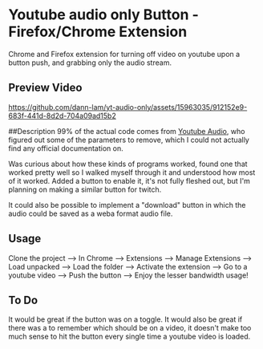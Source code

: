 # Youtube audio only Button - Firefox/Chrome Extension

Chrome and Firefox extension for turning off video on youtube upon a button push, and grabbing only the audio stream.

## Preview Video
https://github.com/dann-lam/yt-audio-only/assets/15963035/912152e9-683f-441d-8d2d-704a09ad15b2

##Description
99% of the actual code comes from [Youtube Audio](https://github.com/craftwar/youtube-audio), who figured out some of the parameters to remove, which I could not actually find any official documentation on.

Was curious about how these kinds of programs worked, found one that worked pretty well so I walked myself through it and understood how most of it worked. Added a button to enable it, it's not fully fleshed out, but I'm planning on making a similar button for twitch.

It could also be possible to implement a "download" button in which the audio could be saved as a weba format audio file.

## Usage

Clone the project --> In Chrome --> Extensions --> Manage Extensions --> Load unpacked --> Load the folder --> Activate the extension --> Go to a youtube video --> Push the button --> Enjoy the lesser bandwidth usage!

## To Do
It would be great if the button was on a toggle.
It would also be great if there was a to remember which should be on a video, it doesn't make too much sense to hit the button every single time a youtube video is loaded.
